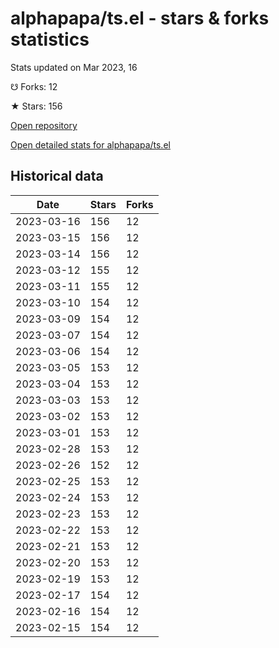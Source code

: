 # alphapapa/ts.el - stars & forks statistics

Stats updated on Mar 2023, 16

☋ Forks: 12

★ Stars: 156

[Open repository](https://github.com/alphapapa/ts.el)

[Open detailed stats for alphapapa/ts.el](https://reviewgithub.com/rep/alphapapa/ts.el)

## Historical data
| Date | Stars | Forks |
|------|-------|-------|
| 2023-03-16 | 156 | 12 | 
| 2023-03-15 | 156 | 12 | 
| 2023-03-14 | 156 | 12 | 
| 2023-03-12 | 155 | 12 | 
| 2023-03-11 | 155 | 12 | 
| 2023-03-10 | 154 | 12 | 
| 2023-03-09 | 154 | 12 | 
| 2023-03-07 | 154 | 12 | 
| 2023-03-06 | 154 | 12 | 
| 2023-03-05 | 153 | 12 | 
| 2023-03-04 | 153 | 12 | 
| 2023-03-03 | 153 | 12 | 
| 2023-03-02 | 153 | 12 | 
| 2023-03-01 | 153 | 12 | 
| 2023-02-28 | 153 | 12 | 
| 2023-02-26 | 152 | 12 | 
| 2023-02-25 | 153 | 12 | 
| 2023-02-24 | 153 | 12 | 
| 2023-02-23 | 153 | 12 | 
| 2023-02-22 | 153 | 12 | 
| 2023-02-21 | 153 | 12 | 
| 2023-02-20 | 153 | 12 | 
| 2023-02-19 | 153 | 12 | 
| 2023-02-17 | 154 | 12 | 
| 2023-02-16 | 154 | 12 | 
| 2023-02-15 | 154 | 12 | 

